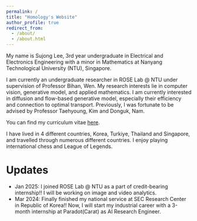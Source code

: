 ```yaml
---
permalink: /
title: "Homology's Website"
author_profile: true
redirect_from: 
  - /about/
  - /about.html
---
```


My name is Sujong Lee, 3rd year undergraduate in Electrical and Electronics Engineering with a minor in Mathematics at Nanyang Technological University (NTU), Singapore.

I am currently an undergraduate researcher in ROSE Lab @ NTU under supervision of Professor Bihan, Wen. My research interests lie in computer vision, generative model, and applied mathematics. I am currently interested in diffusion and flow-based generative model, especially their efficiency and connection to optimal transport. Previously, I was fortunate to be advised by Professor Taehyoung, Kim and Donguk, Nam.

You can find my curriculum vitae [here](http://lees0196.github.io/files/SujongLee.pdf).

I have lived in 4 different countries, Korea, Turkiye, Thailand and Singapore, and travelled through numerous different countries. I enjoy playing international chess and League of Legends.

Updates
======
* Jan 2025: I joined ROSE Lab @ NTU as a part of credit-bearing internship!! I will be working on image and video analytics.
* Mar 2024: Finally finished my national service at SEC Research Center in Republic of Korea!! Now, I will start my industrial career with a 3-month internship at Paradot(Carat) as AI Research Engineer.

